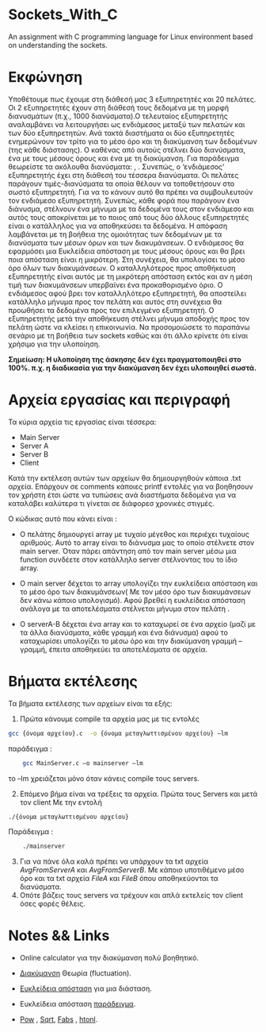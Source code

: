# Sockets_With_C
An assignment with C programming language for Linux environment based on understanding the sockets.

# Εκφώνηση 

Υποθέτουμε πως έχουμε στη διάθεσή μας 3 εξυπηρετητές και 20 πελάτες. Οι 2 εξυπηρετητές έχουν στη διάθεσή τους δεδομένα με τη μορφή διανυσμάτων (π.χ., 1000 διανύσματα).Ο τελευταίος εξυπηρετητής αναλαμβάνει να λειτουργήσει ως ενδιάμεσος μεταξύ των πελατών και των δύο εξυπηρετητών. Ανά τακτά διαστήματα οι δύο εξυπηρετητές ενημερώνουν τον τρίτο για το μέσο όρο και τη διακύμανση των δεδομένων (της κάθε διάστασης). Ο καθένας από αυτούς στέλνει δύο διανύσματα, ένα με τους μέσους όρους και ένα με τη διακύμανση. Για παράδειγμα θεωρείστε τα ακόλουθα διανύσματα: , . Συνεπώς, ο ‘ενδιάμεσος’ εξυπηρετητής έχει στη διάθεσή του τέσσερα διανύσματα. Οι πελάτες παράγουν τιμές-διανύσματα τα οποία θέλουν να τοποθετήσουν στο σωστό εξυπηρετητή. Για να το κάνουν αυτό θα πρέπει να συμβουλευτούν τον ενδιάμεσο εξυπηρετητή. Συνεπώς, κάθε φορά που παράγουν ένα διάνυσμα, στέλνουν ένα μήνυμα με τα δεδομένα τους στον ενδιάμεσο και αυτός τους αποκρίνεται με το ποιος από τους δύο άλλους εξυπηρετητές είναι ο κατάλληλος για να αποθηκεύσει τα δεδομένα. Η απόφαση λαμβάνεται με τη βοήθεια της ομοιότητας των δεδομένων με τα διανύσματα των μέσων όρων και των διακυμάνσεων. Ο ενδιάμεσος θα εφαρμόσει μια Ευκλείδεια απόσταση με τους μέσους όρους και θα βρει ποια απόσταση είναι η μικρότερη. Στη συνέχεια, θα υπολογίσει το μέσο όρο όλων των διακυμάνσεων. Ο καταλληλότερος προς αποθήκευση εξυπηρετητής είναι αυτός με τη μικρότερη απόσταση εκτός και αν η μέση τιμή των διακυμάνσεων υπερβαίνει ένα προκαθορισμένο όριο. Ο ενδιάμεσος αφού βρει τον καταλληλότερο εξυπηρετητή, θα αποστείλει κατάλληλο μήνυμα προς τον πελάτη και αυτός στη συνέχεια θα προωθήσει τα δεδομένα προς τον επιλεγμένο εξυπηρετητή. Ο εξυπηρετητής μετά την αποθήκευση στέλνει μήνυμα αποδοχής προς τον πελάτη ώστε να κλείσει η επικοινωνία. Να προσομοιώσετε το παραπάνω σενάριο με τη βοήθεια των sockets καθώς και ότι άλλο κρίνετε ότι είναι χρήσιμο για την υλοποίηση.

**Σημείωση: Η υλοποίηση της άσκησης δεν έχει πραγματοποιηθεί στο 100%. π.χ. η διαδικασία για την διακύμανση δεν έχει υλοποιηθεί σωστά.**

# Αρχεία εργασίας και περιγραφή

Τα κύρια αρχεία τις εργασίας είναι τέσσερα:
*	Main Server 
*	Server A
*	Server B
*	Client

Κατά την εκτέλεση αυτών των αρχείων θα δημιουργηθούν κάποια .txt αρχεία. Επάρχουν σε comments κάποιες  printf εντολές για να βοηθησουν τον χρήστη έτσι ώστε να τυπώσεις ανά διαστήματα δεδομένα για να καταλάβει καλύτερα τι γίνεται σε διάφορεσ χρονικές στιγμές. 

Ο κώδικας αυτό που κάνει είναι :

* Ο πελάτης δημιουργεί array με τυχαίο μέγεθος και περιέχει τυχαίους αριθμούς. Αυτό το array είναι το διάνυσμα μας το οποίο στέλνετε στον main server. Όταν πάρει απάντηση από τον main server μέσω μια function συνδέετε στον κατάλληλο server στέλνοντας του το ίδιο array. 

* Ο main server δέχεται το array  υπολογίζει την ευκλείδεια απόσταση και το  μέσο όρο των διακυμάνσεων( Με τον μέσο όρο των διακυμάνσεων δεν κάνω κάποιο υπολογισμό). Αφού βρεθεί η ευκλείδεια απόσταση ανάλογα με τα αποτελέσματα στέλνεται μήνυμα στον πελάτη . 

* Ο serverA-B δέχεται ένα array και το καταχωρεί σε ένα αρχείο (μαζί με τα άλλα διανύσματα, κάθε γραμμή και ένα διάνυσμα) αφού το καταχωρίσει υπολογίζει το μέσω όρο και την διακύμανση  γραμμή –γραμμή, έπειτα αποθηκεύει τα αποτελέσματα σε αρχεία. 

 
#	Βήματα εκτέλεσης

Τα βήματα εκτέλεσης των αρχείων είναι τα εξής:
1.	Πρώτα κάνουμε compile τα αρχεία μας με τις εντολές
```bash
gcc {όνομα αρχείου}.c  -o {όνομα μεταγλωττισμένου αρχείου} –lm
```
παράδειγμα :
```bash
	gcc MainServer.c –o mainserver –lm  
```
το –lm χρειάζεται μόνο όταν κάνεις compile τους servers.

2.	Επόμενο βήμα είναι να τρέξεις τα αρχεία. Πρώτα τους Servers και μετά τον client 
Με την εντολή 
```bash
./{όνομα μεταγλωττισμένου αρχείου}
```
Παράδειγμα :
```bash
	./mainserver 
```
3.	Για να πάνε  όλα καλά πρέπει να υπάρχουν τα txt αρχεία *AvgFromServerA* και *AvgFromServerB*. Με κάποιο υποτιθέμενο μέσο όρο και τα txt αρχεία *FileA* και *FileB* όπου αποθηκεύονται τα διανύσματα. 
4.	Οπότε βάζεις τους servers να τρέχουν και απλά εκτελείς τον client όσες φορές θέλεις.
 
# Notes && Links

*  	Online calculator για την διακύμανση πολύ βοηθητικό. 
*	[Διακύμανση](https://el.wikipedia.org/wiki/%CE%A3%CF%85%CE%BD%CE%AE%CE%B8%CE%B7%CF%82_%CE%B1%CF%80%CF%8C%CE%BA%CE%BB%CE%B9%CF%83%CE%B7#%CE%92%CE%B1%CF%83%CE%B9%CE%BA%CE%AC_%CF%80%CE%B1%CF%81%CE%B1%CE%B4%CE%B5%CE%AF%CE%B3%CE%BC%CE%B1%CF%84%CE%B1) Θεωρία (fluctuation). 
*	[Ευκλείδεια απόσταση](https://el.wikipedia.org/wiki/%CE%95%CF%85%CE%BA%CE%BB%CE%B5%CE%AF%CE%B4%CE%B5%CE%B9%CE%B1_%CE%BC%CE%B5%CF%84%CF%81%CE%B9%CE%BA%CE%AE#%CE%9C%CE%AF%CE%B1_%CE%B4%CE%B9%CE%AC%CF%83%CF%84%CE%B1%CF%83%CE%B7) για μια διάσταση. 
*	Ευκλείδεια απόσταση [παράδειγμα](http://mathonline.wikidot.com/the-distance-between-two-vectors).
 
*	[Pow](https://www.tutorialspoint.com/c_standard_library/c_function_pow.htm) , [Sqrt](https://www.tutorialspoint.com/c_standard_library/c_function_sqrt.htm), [Fabs](https://www.tutorialspoint.com/c_standard_library/c_function_fabs.htm) , [htonl](https://linux.die.net/man/3/htonl).

